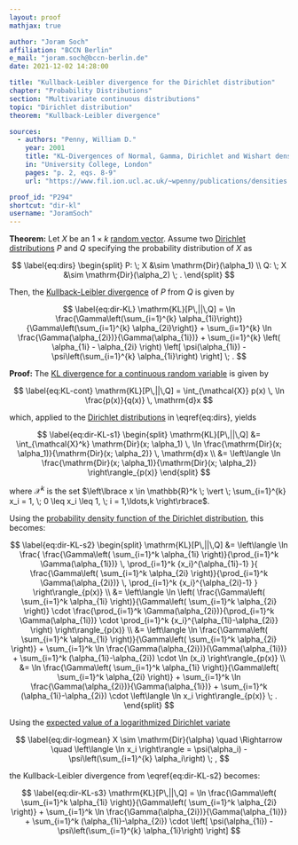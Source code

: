 ```yaml
---
layout: proof
mathjax: true

author: "Joram Soch"
affiliation: "BCCN Berlin"
e_mail: "joram.soch@bccn-berlin.de"
date: 2021-12-02 14:28:00

title: "Kullback-Leibler divergence for the Dirichlet distribution"
chapter: "Probability Distributions"
section: "Multivariate continuous distributions"
topic: "Dirichlet distribution"
theorem: "Kullback-Leibler divergence"

sources:
  - authors: "Penny, William D."
    year: 2001
    title: "KL-Divergences of Normal, Gamma, Dirichlet and Wishart densities"
    in: "University College, London"
    pages: "p. 2, eqs. 8-9"
    url: "https://www.fil.ion.ucl.ac.uk/~wpenny/publications/densities.ps"

proof_id: "P294"
shortcut: "dir-kl"
username: "JoramSoch"
---
```



**Theorem:** Let $X$ be an $1 \times k$ [random vector](/D/rvec). Assume two [Dirichlet distributions](/D/dir) $P$ and $Q$ specifying the probability distribution of $X$ as

$$ \label{eq:dirs}
\begin{split}
P: \; X &\sim \mathrm{Dir}(\alpha_1) \\
Q: \; X &\sim \mathrm{Dir}(\alpha_2) \; .
\end{split}
$$

Then, the [Kullback-Leibler divergence](/D/kl) of $P$ from $Q$ is given by

$$ \label{eq:dir-KL}
\mathrm{KL}[P\,||\,Q] = \ln \frac{\Gamma\left(\sum_{i=1}^{k} \alpha_{1i}\right)}{\Gamma\left(\sum_{i=1}^{k} \alpha_{2i}\right)} + \sum_{i=1}^{k} \ln \frac{\Gamma(\alpha_{2i})}{\Gamma(\alpha_{1i})} + \sum_{i=1}^{k} \left( \alpha_{1i} - \alpha_{2i} \right) \left[ \psi(\alpha_{1i}) - \psi\left(\sum_{i=1}^{k} \alpha_{1i}\right) \right] \; .
$$


**Proof:** The [KL divergence for a continuous random variable](/D/kl) is given by 

$$ \label{eq:KL-cont}
\mathrm{KL}[P\,||\,Q] = \int_{\mathcal{X}} p(x) \, \ln \frac{p(x)}{q(x)} \, \mathrm{d}x
$$

which, applied to the [Dirichlet distributions](/D/mvn) in \eqref{eq:dirs}, yields

$$ \label{eq:dir-KL-s1}
\begin{split}
\mathrm{KL}[P\,||\,Q] &= \int_{\mathcal{X}^k} \mathrm{Dir}(x; \alpha_1) \, \ln \frac{\mathrm{Dir}(x; \alpha_1)}{\mathrm{Dir}(x; \alpha_2)} \, \mathrm{d}x \\
&= \left\langle \ln \frac{\mathrm{Dir}(x; \alpha_1)}{\mathrm{Dir}(x; \alpha_2)} \right\rangle_{p(x)}
\end{split}
$$

where $\mathcal{X}^k$ is the set $\left\lbrace x \in \mathbb{R}^k \; \vert \; \sum_{i=1}^{k} x_i = 1, \; 0 \leq x_i \leq 1, \; i = 1,\ldots,k \right\rbrace$.

Using the [probability density function of the Dirichlet distribution](/P/dir-pdf), this becomes:

$$ \label{eq:dir-KL-s2}
\begin{split}
\mathrm{KL}[P\,||\,Q] &= \left\langle \ln \frac{ \frac{\Gamma\left( \sum_{i=1}^k \alpha_{1i} \right)}{\prod_{i=1}^k \Gamma(\alpha_{1i})} \, \prod_{i=1}^k {x_i}^{\alpha_{1i}-1} }{ \frac{\Gamma\left( \sum_{i=1}^k \alpha_{2i} \right)}{\prod_{i=1}^k \Gamma(\alpha_{2i})} \, \prod_{i=1}^k {x_i}^{\alpha_{2i}-1} } \right\rangle_{p(x)} \\
&= \left\langle \ln \left( \frac{\Gamma\left( \sum_{i=1}^k \alpha_{1i} \right)}{\Gamma\left( \sum_{i=1}^k \alpha_{2i} \right)} \cdot \frac{\prod_{i=1}^k \Gamma(\alpha_{2i})}{\prod_{i=1}^k \Gamma(\alpha_{1i})} \cdot \prod_{i=1}^k {x_i}^{\alpha_{1i}-\alpha_{2i}} \right) \right\rangle_{p(x)} \\
&= \left\langle \ln \frac{\Gamma\left( \sum_{i=1}^k \alpha_{1i} \right)}{\Gamma\left( \sum_{i=1}^k \alpha_{2i} \right)} + \sum_{i=1}^k \ln \frac{\Gamma(\alpha_{2i})}{\Gamma(\alpha_{1i})} + \sum_{i=1}^k (\alpha_{1i}-\alpha_{2i}) \cdot \ln (x_i) \right\rangle_{p(x)} \\
&= \ln \frac{\Gamma\left( \sum_{i=1}^k \alpha_{1i} \right)}{\Gamma\left( \sum_{i=1}^k \alpha_{2i} \right)} + \sum_{i=1}^k \ln \frac{\Gamma(\alpha_{2i})}{\Gamma(\alpha_{1i})} + \sum_{i=1}^k (\alpha_{1i}-\alpha_{2i}) \cdot \left\langle \ln x_i \right\rangle_{p(x)} \; .
\end{split}
$$

Using the [expected value of a logarithmized Dirichlet variate](/P/dir-logmean)

$$ \label{eq:dir-logmean}
X \sim \mathrm{Dir}(\alpha) \quad \Rightarrow \quad \left\langle \ln x_i \right\rangle = \psi(\alpha_i) - \psi\left(\sum_{i=1}^{k} \alpha_i\right) \; ,
$$

the Kullback-Leibler divergence from \eqref{eq:dir-KL-s2} becomes:

$$ \label{eq:dir-KL-s3}
\mathrm{KL}[P\,||\,Q] = \ln \frac{\Gamma\left( \sum_{i=1}^k \alpha_{1i} \right)}{\Gamma\left( \sum_{i=1}^k \alpha_{2i} \right)} + \sum_{i=1}^k \ln \frac{\Gamma(\alpha_{2i})}{\Gamma(\alpha_{1i})} + \sum_{i=1}^k (\alpha_{1i}-\alpha_{2i}) \cdot \left[ \psi(\alpha_{1i}) - \psi\left(\sum_{i=1}^{k} \alpha_{1i}\right) \right]
$$
